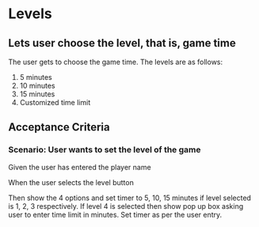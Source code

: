# Levels

## Lets user choose the level, that is, game time

The user gets to choose the game time. The levels
are as follows:

1. 5 minutes
2. 10 minutes
3. 15 minutes
4. Customized time limit

## Acceptance Criteria

### Scenario: User wants to set the level of the game

  Given the user has entered the player name

  When the user selects the level button

  Then show the 4 options and set timer to 5, 10, 15
  minutes if level selected is 1, 2, 3 respectively.
  If level 4 is selected then show pop up box asking
  user to enter time limit in minutes. Set timer as
  per the user entry.
